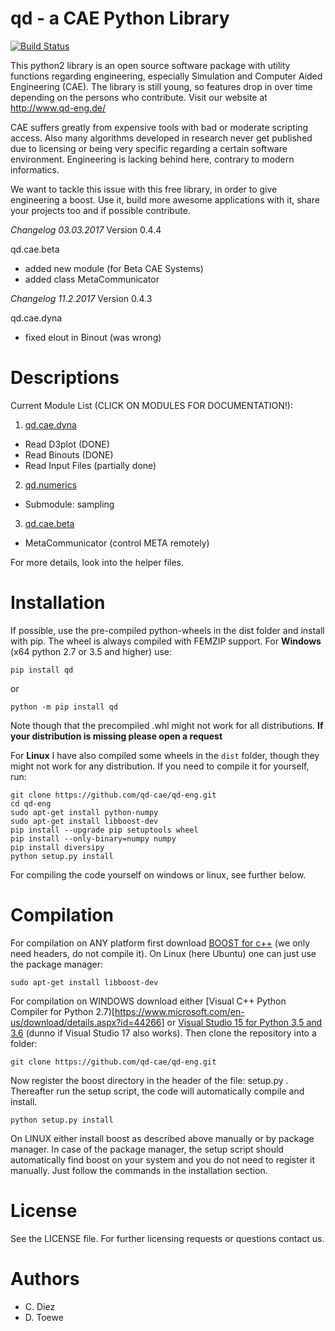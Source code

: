 

# qd - a CAE Python Library

[![Build Status](https://travis-ci.org/qd-cae/qd-eng.svg?branch=master)](https://travis-ci.org/qd-cae/qd-eng)

This python2 library is an open source software package with utility functions regarding
engineering, especially Simulation and Computer Aided Engineering (CAE).
The library is still young, so features drop in over time depending on the
persons who contribute. Visit our website at http://www.qd-eng.de/

CAE suffers greatly from expensive tools with bad or moderate scripting access.
Also many algorithms developed in research never get published due to licensing
or being very specific regarding a certain software environment. Engineering is
lacking behind here, contrary to modern informatics.

We want to tackle this issue with this free library, in order to give engineering
a boost. Use it, build more awesome applications with it, share your projects
too and if possible contribute.


*Changelog 03.03.2017*
Version 0.4.4

 qd.cae.beta
  - added new module (for Beta CAE Systems)
  - added class MetaCommunicator

*Changelog 11.2.2017*
Version 0.4.3

 qd.cae.dyna
  - fixed elout in Binout (was wrong)

# Descriptions

Current Module List (CLICK ON MODULES FOR DOCUMENTATION!):

1. [qd.cae.dyna ](https://github.com/qd-cae/qd/blob/master/QD_CAE_DYNA.md)
  - Read D3plot (DONE)
  - Read Binouts (DONE)
  - Read Input Files (partially done)
2. [qd.numerics](https://github.com/qd-cae/qd/blob/master/QD_NUMERICS.md)
  - Submodule: sampling
3. [qd.cae.beta](https://github.com/qd-cae/qd/blob/master/QD_CAE_BETA.md)
  - MetaCommunicator (control META remotely)

For more details, look into the helper files.

# Installation

If possible, use the pre-compiled python-wheels in the dist folder and install with pip. The wheel is always compiled with FEMZIP support. For **Windows** (x64 python 2.7 or 3.5 and higher) use:

```
pip install qd
```
or
```
python -m pip install qd
```

Note though that the precompiled .whl might not work for all distributions.  **If your distribution is missing please open a request**

For **Linux** I have also compiled some wheels in the ```dist``` folder, though they might not work for any distribution. If you need to compile it for yourself, run:

```
git clone https://github.com/qd-cae/qd-eng.git
cd qd-eng
sudo apt-get install python-numpy
sudo apt-get install libboost-dev
pip install --upgrade pip setuptools wheel
pip install --only-binary=numpy numpy
pip install diversipy
python setup.py install
```

 For compiling the code yourself on windows or linux, see further below.

# Compilation

For compilation on ANY platform first download [BOOST for c++](https://github.com/boostorg/boost) (we only need headers, do not compile it). On Linux (here Ubuntu) one can just use the package manager:

```
sudo apt-get install libboost-dev
```

For compilation on WINDOWS download either [Visual C++ Python Compiler for Python 2.7)[https://www.microsoft.com/en-us/download/details.aspx?id=44266] or [Visual Studio 15 for Python 3.5 and 3.6](https://www.microsoft.com/de-DE/download/details.aspx?id=48146) (dunno if Visual Studio 17 also works). Then clone the repository into a folder:
```
git clone https://github.com/qd-cae/qd-eng.git
```
Now register the boost directory in the header of the file: setup.py . Thereafter run the setup script, the code will automatically compile and install.

```
python setup.py install
```

On LINUX either install boost as described above manually or by package manager. In case of the package manager, the setup script should automatically find boost on your system and you do not need to register it manually. Just follow the commands in the installation section. 

# License

See the LICENSE file.
For further licensing requests or questions contact us.

# Authors

- C. Diez
- D. Toewe
